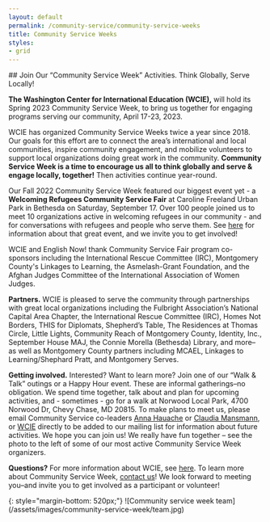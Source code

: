 ```yaml
---
layout: default
permalink: /community-service/community-service-weeks
title: Community Service Weeks
styles:
- grid
---
```

<section markdown="1">
## Join Our “Community Service Week” Activities. Think Globally, Serve Locally!

**The Washington Center for International Education (WCIE),** will hold its Spring 2023 Community Service Week, to bring us together for engaging programs serving our community, April 17-23, 2023.

WCIE has organized Community Service Weeks twice a year since 2018. Our goals for this effort are to connect the area’s international and local communities, inspire community engagement, and mobilize volunteers to support local organizations doing great work in the community. **Community Service Week is a time to encourage us all to think globally and serve & engage locally, together!** Then activities continue year-round.

Our Fall 2022 Community Service Week featured our biggest event yet - a **Welcoming Refugees Community Service Fair** at Caroline Freeland Urban Park in Bethesda on Saturday, September 17. Over 100 people joined us to meet 10 organizations  active in welcoming refugees in our community - and for conversations with refugees and people who serve them. See [here](https://www.eventbrite.com/e/welcoming-refugees-community-service-fair-tickets-393998880257) for information about that great event, and we invite you to get involved!

WCIE and English Now! thank Community Service Fair program co-sponsors including the International Rescue Committee (IRC), Montgomery County's Linkages to Learning, the Asmelash-Grant Foundation, and the Afghan Judges Committee of the International Association of Women Judges.

**Partners.** WCIE is pleased to serve the community through partnerships with great local organizations including the Fulbright Association’s National Capital Area Chapter, the International Rescue Committee (IRC), Homes Not Borders, THIS for Diplomats, Shepherd’s Table, The Residences at Thomas Circle, Little Lights, Community Reach of Montgomery County, Identity, Inc., September House MAJ, the Connie Morella (Bethesda) Library, and more–as well as Montgomery County partners including MCAEL, Linkages to Learning/Shephard Pratt, and Montgomery Serves.

**Getting involved.** Interested? Want to learn more? Join one of our “Walk & Talk” outings or a Happy Hour event. These are informal gatherings–no obligation. We spend time together, talk about and plan for upcoming activities, and - sometimes - go for a walk at Norwood Local Park, 4700 Norwood Dr, Chevy Chase, MD 20815. To make plans to meet us, please email Community Service co-leaders [Anna Hauache](mailto:amghauache@hotmail.com) or [Claudia Mansmann](mailto:Claudia.mansmann@gmx.de), or [WCIE](mailto:communityservice@washingtoncie.org) directly to be added to our mailing list for information about future activities. We hope you can join us! We really have fun together – see the photo to the left of some of our most active Community Service Week organizers.

**Questions?** For more information about WCIE, see [here](/). To learn more about Community Service Week, [contact us](/contact)! We look forward to meeting you–and invite you to get involved as a participant or volunteer!
</section>
<div class="callout" markdown=1>
{: style="margin-bottom: 520px;"}
![Community service week team](/assets/images/community-service-week/team.jpg)
</div>
